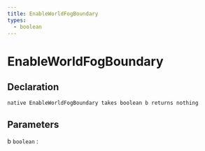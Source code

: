```yaml
---
title: EnableWorldFogBoundary
types:
  - boolean
---
```


# EnableWorldFogBoundary

## Declaration

```jass
native EnableWorldFogBoundary takes boolean b returns nothing
```

## Parameters
b `boolean`
: 
